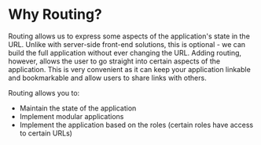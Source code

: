# Why Routing? ##

Routing allows us to express some aspects of the application's state in the URL. Unlike with server-side front-end solutions, this is optional - we can build the full application without ever changing the URL. Adding routing, however, allows the user to go straight into certain aspects of the application. This is very convenient as it can keep your application linkable and bookmarkable and allow users to share links with others.

Routing allows you to:

* Maintain the state of the application
* Implement modular applications
* Implement the application based on the roles (certain roles have access to certain URLs)
